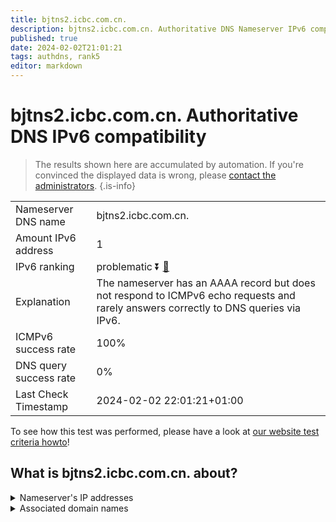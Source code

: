 ```yaml
---
title: bjtns2.icbc.com.cn.
description: bjtns2.icbc.com.cn. Authoritative DNS Nameserver IPv6 compatibility
published: true
date: 2024-02-02T21:01:21
tags: authdns, rank5
editor: markdown
---
```


# bjtns2.icbc.com.cn. Authoritative DNS IPv6 compatibility

> The results shown here are accumulated by automation. If you're convinced the displayed data is wrong, please [contact the administrators](/howto/chat). 
{.is-info}




|   |   |
| - | - |
| Nameserver DNS name | bjtns2.icbc.com.cn.
| Amount IPv6 address | 1
| IPv6 ranking | problematic :arrow_double_down: [🔗](/howto/ranking) |
| Explanation | The nameserver has an AAAA record but does not respond to ICMPv6 echo requests and rarely answers correctly to DNS queries via IPv6. |
| ICMPv6 success rate | 100%|
| DNS query success rate | 0% |
| Last Check Timestamp | 2024-02-02 22:01:21+01:00 |

To see how this test was performed, please have a look at [our website test criteria howto](/howto/testcriteria/authdns)!


## What is bjtns2.icbc.com.cn. about?




<details>
<summary>Nameserver's IP addresses</summary>

240e:604:204:900::fff0

</details>



<details>
<summary>Associated domain names</summary>

www.icbc-ltd.com

</details>
